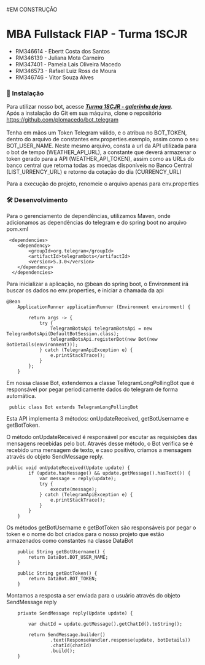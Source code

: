 #EM CONSTRUÇÃO

# MBA Fullstack FIAP - Turma 1SCJR

+ RM346614 - Ebertt Costa dos Santos 
+ RM346139 - Juliana Mota Carneiro 
+ RM347401 - Pamela Lais Oliveira Macedo 
+ RM346573 - Rafael Luiz Ross de Moura 
+ RM346746 - Vitor Souza Alves 

### 🔧 Instalação
Para utilizar nosso bot, acesse **_[Turma 1SCJR - galerinha de java](https://t.me/Ejprv_bot)_**.
<br> Após a instalação do Git em sua máquina, clone o repositório https://github.com/plomacedo/bot_telegram</br>
<br> Tenha em mãos um Token Telegram válido, e o atribua no BOT_TOKEN, dentro do arquivo de constantes env.properties.exemplo, assim como o seu BOT_USER_NAME.
Neste mesmo arquivo, consta a url da API utilizada para o bot de tempo (WEATHER_API_URL),  a constante que deverá armazenar o token gerado para a API (WEATHER_API_TOKEN), assim como as URLs do banco central que retorna todas as moedas disponíveis no Banco Central (LIST_URRENCY_URL) e retorno da cotação do dia (CURRENCY_URL)

Para a execução do projeto, renomeie o arquivo apenas para env.properties


### 🛠️ Desenvolvimento

Para o gerenciamento de dependências, utilizamos Maven, onde adicionamos as dependências do telegram e do spring boot no arquivo pom.xml

```
 <dependencies>
  	<dependency>
  		<groupId>org.telegram</groupId>
		<artifactId>telegrambots</artifactId>
		<version>5.3.0</version>
  	</dependency>
  </dependencies>
```

Para inicializar a aplicação, no @bean do spring boot, o Environment irá buscar os dados no env.properties, e iniciar a chamada da api
```
@Bean
	ApplicationRunner applicationRunner (Environment environment) {

		return args -> {
			try {
				TelegramBotsApi telegramBotsApi = new TelegramBotsApi(DefaultBotSession.class);
				telegramBotsApi.registerBot(new Bot(new BotDetails(environment)));
			} catch (TelegramApiException e) {
				e.printStackTrace();
			}
		};
	}
```

Em nossa classe Bot, extendemos a classe TelegramLongPollingBot que é responsável por pegar periodicamente dados do telegram de forma automática. 
```
 public class Bot extends TelegramLongPollingBot
```

Esta API implementa 3 métodos: onUpdateReceived, getBotUsername e getBotToken.

O método onUpdateReceived é responsável por escutar as requisições das mensagens recebidas pelo bot. Através desse método, o Bot verifica se é recebido uma mensagem de texto, e caso positivo, criamos a mensagem através do objeto SendMessage reply.

```
public void onUpdateReceived(Update update) {
		if (update.hasMessage() && update.getMessage().hasText()) {
			var message = reply(update);
			try {
				execute(message);
			} catch (TelegramApiException e) {
				e.printStackTrace();
			}
		}
	}
```
Os métodos getBotUsername e getBotToken são responsáveis por pegar o token e o nome do bot criados para o nosso projeto que estão armazenados como constantes na classe DataBot
```
	public String getBotUsername() {
		return DataBot.BOT_USER_NAME;
	}

	public String getBotToken() {
		return DataBot.BOT_TOKEN;
	}

```
Montamos a resposta a ser enviada para o usuário através do objeto SendMessage reply
```
	private SendMessage reply(Update update) {

		var chatId = update.getMessage().getChatId().toString();

		return SendMessage.builder()
				.text(ResponseHandler.response(update, botDetails))
				.chatId(chatId)
				.build();
	}
```
